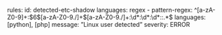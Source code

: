 rules:
id: detected-etc-shadow
	languages: regex
	- pattern-regex: ^[a-zA-Z0-9]+:\$6\$[a-zA-Z0-9./]+\$[a-zA-Z0-9./]+:\d*:\d*:\d*::.*$
languages: [python], [php]
message: ”Linux user detected”
severity: ERROR

